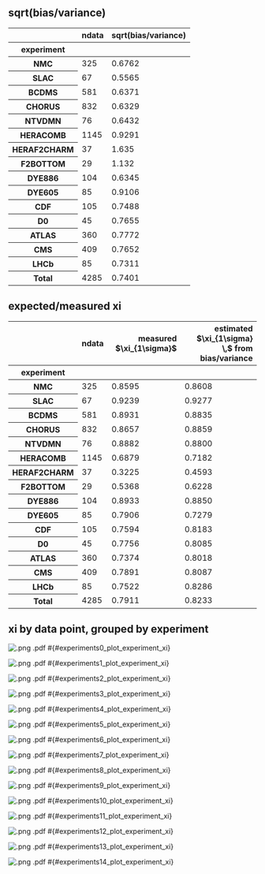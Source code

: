 ## sqrt(bias/variance)
<table border="0" class="dataframe">
<thead>
<tr style="text-align: right;">
<th></th>
<th>ndata</th>
<th>sqrt(bias/variance)</th>
</tr>
<tr>
<th>experiment</th>
<th></th>
<th></th>
</tr>
</thead>
<tbody>
<tr>
<th>NMC</th>
<td>325</td>
<td>0.6762</td>
</tr>
<tr>
<th>SLAC</th>
<td>67</td>
<td>0.5565</td>
</tr>
<tr>
<th>BCDMS</th>
<td>581</td>
<td>0.6371</td>
</tr>
<tr>
<th>CHORUS</th>
<td>832</td>
<td>0.6329</td>
</tr>
<tr>
<th>NTVDMN</th>
<td>76</td>
<td>0.6432</td>
</tr>
<tr>
<th>HERACOMB</th>
<td>1145</td>
<td>0.9291</td>
</tr>
<tr>
<th>HERAF2CHARM</th>
<td>37</td>
<td>1.635</td>
</tr>
<tr>
<th>F2BOTTOM</th>
<td>29</td>
<td>1.132</td>
</tr>
<tr>
<th>DYE886</th>
<td>104</td>
<td>0.6345</td>
</tr>
<tr>
<th>DYE605</th>
<td>85</td>
<td>0.9106</td>
</tr>
<tr>
<th>CDF</th>
<td>105</td>
<td>0.7488</td>
</tr>
<tr>
<th>D0</th>
<td>45</td>
<td>0.7655</td>
</tr>
<tr>
<th>ATLAS</th>
<td>360</td>
<td>0.7772</td>
</tr>
<tr>
<th>CMS</th>
<td>409</td>
<td>0.7652</td>
</tr>
<tr>
<th>LHCb</th>
<td>85</td>
<td>0.7311</td>
</tr>
<tr>
<th>Total</th>
<td>4285</td>
<td>0.7401</td>
</tr>
</tbody>
</table>

## expected/measured xi
<table border="0" class="dataframe">
<thead>
<tr style="text-align: right;">
<th></th>
<th>ndata</th>
<th>measured $\xi_{1\sigma}$</th>
<th>estimated $\xi_{1\sigma} \,$ from bias/variance</th>
</tr>
<tr>
<th>experiment</th>
<th></th>
<th></th>
<th></th>
</tr>
</thead>
<tbody>
<tr>
<th>NMC</th>
<td>325</td>
<td>0.8595</td>
<td>0.8608</td>
</tr>
<tr>
<th>SLAC</th>
<td>67</td>
<td>0.9239</td>
<td>0.9277</td>
</tr>
<tr>
<th>BCDMS</th>
<td>581</td>
<td>0.8931</td>
<td>0.8835</td>
</tr>
<tr>
<th>CHORUS</th>
<td>832</td>
<td>0.8657</td>
<td>0.8859</td>
</tr>
<tr>
<th>NTVDMN</th>
<td>76</td>
<td>0.8882</td>
<td>0.8800</td>
</tr>
<tr>
<th>HERACOMB</th>
<td>1145</td>
<td>0.6879</td>
<td>0.7182</td>
</tr>
<tr>
<th>HERAF2CHARM</th>
<td>37</td>
<td>0.3225</td>
<td>0.4593</td>
</tr>
<tr>
<th>F2BOTTOM</th>
<td>29</td>
<td>0.5368</td>
<td>0.6228</td>
</tr>
<tr>
<th>DYE886</th>
<td>104</td>
<td>0.8933</td>
<td>0.8850</td>
</tr>
<tr>
<th>DYE605</th>
<td>85</td>
<td>0.7906</td>
<td>0.7279</td>
</tr>
<tr>
<th>CDF</th>
<td>105</td>
<td>0.7594</td>
<td>0.8183</td>
</tr>
<tr>
<th>D0</th>
<td>45</td>
<td>0.7756</td>
<td>0.8085</td>
</tr>
<tr>
<th>ATLAS</th>
<td>360</td>
<td>0.7374</td>
<td>0.8018</td>
</tr>
<tr>
<th>CMS</th>
<td>409</td>
<td>0.7891</td>
<td>0.8087</td>
</tr>
<tr>
<th>LHCb</th>
<td>85</td>
<td>0.7522</td>
<td>0.8286</td>
</tr>
<tr>
<th>Total</th>
<td>4285</td>
<td>0.7911</td>
<td>0.8233</td>
</tr>
</tbody>
</table>

## xi by data point, grouped by experiment

![[.png](figures/experiments0_plot_experiment_xi.png) [.pdf](figures/experiments0_plot_experiment_xi.pdf) [#](#experiments0_plot_experiment_xi)](figures/experiments0_plot_experiment_xi.png){#experiments0_plot_experiment_xi} 


![[.png](figures/experiments1_plot_experiment_xi.png) [.pdf](figures/experiments1_plot_experiment_xi.pdf) [#](#experiments1_plot_experiment_xi)](figures/experiments1_plot_experiment_xi.png){#experiments1_plot_experiment_xi} 


![[.png](figures/experiments2_plot_experiment_xi.png) [.pdf](figures/experiments2_plot_experiment_xi.pdf) [#](#experiments2_plot_experiment_xi)](figures/experiments2_plot_experiment_xi.png){#experiments2_plot_experiment_xi} 


![[.png](figures/experiments3_plot_experiment_xi.png) [.pdf](figures/experiments3_plot_experiment_xi.pdf) [#](#experiments3_plot_experiment_xi)](figures/experiments3_plot_experiment_xi.png){#experiments3_plot_experiment_xi} 


![[.png](figures/experiments4_plot_experiment_xi.png) [.pdf](figures/experiments4_plot_experiment_xi.pdf) [#](#experiments4_plot_experiment_xi)](figures/experiments4_plot_experiment_xi.png){#experiments4_plot_experiment_xi} 


![[.png](figures/experiments5_plot_experiment_xi.png) [.pdf](figures/experiments5_plot_experiment_xi.pdf) [#](#experiments5_plot_experiment_xi)](figures/experiments5_plot_experiment_xi.png){#experiments5_plot_experiment_xi} 


![[.png](figures/experiments6_plot_experiment_xi.png) [.pdf](figures/experiments6_plot_experiment_xi.pdf) [#](#experiments6_plot_experiment_xi)](figures/experiments6_plot_experiment_xi.png){#experiments6_plot_experiment_xi} 


![[.png](figures/experiments7_plot_experiment_xi.png) [.pdf](figures/experiments7_plot_experiment_xi.pdf) [#](#experiments7_plot_experiment_xi)](figures/experiments7_plot_experiment_xi.png){#experiments7_plot_experiment_xi} 


![[.png](figures/experiments8_plot_experiment_xi.png) [.pdf](figures/experiments8_plot_experiment_xi.pdf) [#](#experiments8_plot_experiment_xi)](figures/experiments8_plot_experiment_xi.png){#experiments8_plot_experiment_xi} 


![[.png](figures/experiments9_plot_experiment_xi.png) [.pdf](figures/experiments9_plot_experiment_xi.pdf) [#](#experiments9_plot_experiment_xi)](figures/experiments9_plot_experiment_xi.png){#experiments9_plot_experiment_xi} 


![[.png](figures/experiments10_plot_experiment_xi.png) [.pdf](figures/experiments10_plot_experiment_xi.pdf) [#](#experiments10_plot_experiment_xi)](figures/experiments10_plot_experiment_xi.png){#experiments10_plot_experiment_xi} 


![[.png](figures/experiments11_plot_experiment_xi.png) [.pdf](figures/experiments11_plot_experiment_xi.pdf) [#](#experiments11_plot_experiment_xi)](figures/experiments11_plot_experiment_xi.png){#experiments11_plot_experiment_xi} 


![[.png](figures/experiments12_plot_experiment_xi.png) [.pdf](figures/experiments12_plot_experiment_xi.pdf) [#](#experiments12_plot_experiment_xi)](figures/experiments12_plot_experiment_xi.png){#experiments12_plot_experiment_xi} 


![[.png](figures/experiments13_plot_experiment_xi.png) [.pdf](figures/experiments13_plot_experiment_xi.pdf) [#](#experiments13_plot_experiment_xi)](figures/experiments13_plot_experiment_xi.png){#experiments13_plot_experiment_xi} 


![[.png](figures/experiments14_plot_experiment_xi.png) [.pdf](figures/experiments14_plot_experiment_xi.pdf) [#](#experiments14_plot_experiment_xi)](figures/experiments14_plot_experiment_xi.png){#experiments14_plot_experiment_xi} 

